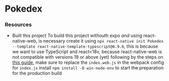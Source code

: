 # Pokedex

### Resources
- Built this project
    To build this project withouth expo *and* using react-native-web, is necessary create it using `npx react-native init Pokedex --template react-native-template-typescript@6.9.6`, this is because we want to use TypeScript and react<18v, because react-native-web is not compatible with versions 18 or above (yet) following by the steps on [this guide](https://javascript.plainenglish.io/how-to-integrate-react-native-web-existing-react-native-apps-8e4964ad2f0b), make sure to replace the `index.web.js` in the webpack config for `index.js`
    install `npm install -D win-node-env` to start the preparation for the production build

